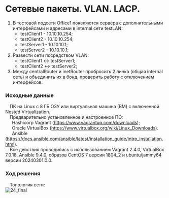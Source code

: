 # Сетевые пакеты. VLAN. LACP.
1. В тестовой подсети Office1 появляются сервера с дополнительными интерфейсами и адресами в internal сети testLAN:
   - testClient1 - 10.10.10.254;
   - testClient2 - 10.10.10.254;
   - testServer1 - 10.10.10.1;
   - testServer2 - 10.10.10.1;
2. Развести сети посредством VLAN:
   - testClient1 <-> testServer1;
   - testClient2 <-> testServer2;
3. Между centralRouter и inetRouter пробросить 2 линка (общая internal сеть) и объединить их в бонд, проверить работу с отключением интерфейсов.
### Исходные данные ###
&ensp;&ensp;ПК на Linux c 8 ГБ ОЗУ или виртуальная машина (ВМ) с включенной Nested Virtualization.<br/>
&ensp;&ensp;Предварительно установленное и настроенное ПО:<br/>
&ensp;&ensp;&ensp;Hashicorp Vagrant (https://www.vagrantup.com/downloads);<br/>
&ensp;&ensp;&ensp;Oracle VirtualBox (https://www.virtualbox.org/wiki/Linux_Downloads).<br/>
&ensp;&ensp;&ensp;Ansible (https://docs.ansible.com/ansible/latest/installation_guide/intro_installation.html).<br/>
&ensp;&ensp;Все действия проводились с использованием Vagrant 2.4.0, VirtualBox 7.0.18, Ansible 9.4.0, образов CentOS 7 версии 1804_2 и ubuntu/jammy64 версии 20240301.0.0. <br/>
### Ход решения ###
&ensp;&ensp;Топология сети:<br/>
![24_final](https://github.com/user-attachments/assets/360dfcad-4ecd-4440-b850-08eaae67919e)

   
